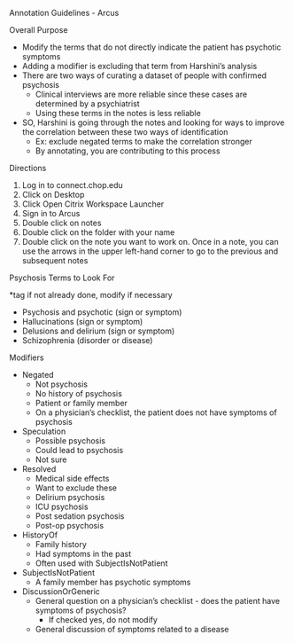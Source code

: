 Annotation Guidelines - Arcus

Overall Purpose



* Modify the terms that do not directly indicate the patient has psychotic symptoms
* Adding a modifier is excluding that term from Harshini’s analysis
* There are two ways of curating a dataset of people with confirmed psychosis
    * Clinical interviews are more reliable since these cases are determined by a psychiatrist
    * Using these terms in the notes is less reliable
* SO, Harshini is going through the notes and looking for ways to improve the correlation between these two ways of identification 
    * Ex: exclude negated terms to make the correlation stronger
    * By annotating, you are contributing to this process

Directions



1. Log in to connect.chop.edu
2. Click on Desktop
3. Click Open Citrix Workspace Launcher
4. Sign in to Arcus
5. Double click on notes
6. Double click on the folder with your name
7. Double click on the note you want to work on. Once in a note, you can use the arrows in the upper left-hand corner to go to the previous and subsequent notes

Psychosis Terms to Look For

*tag if not already done, modify if necessary



* Psychosis and psychotic (sign or symptom)
* Hallucinations (sign or symptom)
* Delusions and delirium (sign or symptom)
* Schizophrenia (disorder or disease)

Modifiers



* Negated
    * Not psychosis
    * No history of psychosis
    * Patient or family member
    * On a physician’s checklist, the patient does not have symptoms of psychosis
* Speculation
    * Possible psychosis
    * Could lead to psychosis
    * Not sure
* Resolved 
    * Medical side effects
    * Want to exclude these
    * Delirium psychosis
    * ICU psychosis
    * Post sedation psychosis
    * Post-op psychosis
* HistoryOf
    * Family history
    * Had symptoms in the past
    * Often used with SubjectIsNotPatient
* SubjectIsNotPatient
    * A family member has psychotic symptoms
* DiscussionOrGeneric
    * General question on a physician’s checklist - does the patient have symptoms of psychosis?
        * If checked yes, do not modify
    * General discussion of symptoms related to a disease
